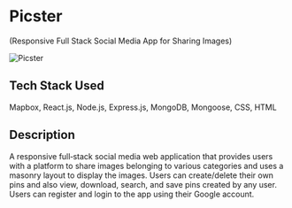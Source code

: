 # Picster
(Responsive Full Stack Social Media App for Sharing Images)

![Picster](https://i.ibb.co/w4bZ3W5/Picster.png)

## Tech Stack Used
Mapbox, React.js, Node.js, Express.js, MongoDB, Mongoose, CSS, HTML

## Description
A responsive full‑stack social media web application that provides users with a platform to share images belonging to various categories
and uses a masonry layout to display the images. Users can create/delete their own pins and also view, download, search, and save pins
created by any user. Users can register and login to the app using their Google account.
